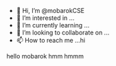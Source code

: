 - 👋 Hi, I’m @mobarokCSE
- 👀 I’m interested in ...
- 🌱 I’m currently learning ...
- 💞️ I’m looking to collaborate on ...
- 📫 How to reach me ...hi

<!---
mobarokCSE/mobarokCSE is a ✨ special ✨ repository because its `README.md` (this file) appears on your GitHub profile.
You can click the Preview link to take a look at your changes.
--->
hello mobarok
hmm hmmm
